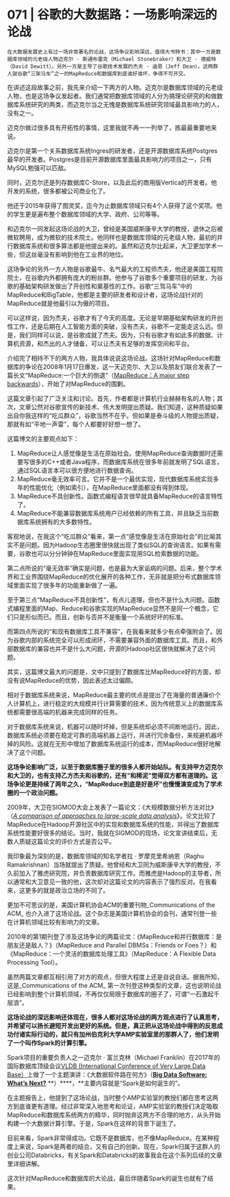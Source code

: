 # 071 | 谷歌的大数据路：一场影响深远的论战

    在大数据发展史上有过一场非常著名的论战，这场争议影响深远，值得大书特书：其中一方是数据库领域的元老级人物迈克尔 · 斯通布雷克（Michael Stonebraker）和大卫 · 德威特（David Dewitt）。另外一方是主导了谷歌技术发展的杰夫 · 迪恩（Jeff Dean）。这两群人就谷歌“三架马车”之一的MapReduce和数据库到底谁好谁坏，争得不可开交。

在讲述这段故事之前，我先来介绍一下两方的人物。迈克尔是数据库领域的元老级人物，也是这场争议发起者。我们通常把数据库领域的人分为搞理论研究的和做数据库系统研究的两类，而迈克尔当之无愧是数据库系统研究领域最具影响力的人，没有之一。

迈克尔做过很多具有开拓性的事情，这里我就不再一一列举了，拣最最重要地来说。

迈克尔是第一个关系数据库系统Ingres的研发者，还是开源数据库系统Postgres最早的开发者。Postgres是目前开源数据库里面最具影响力的项目之一，只有MySQL勉强可以匹敌。

同时，迈克尔还是列存数据库C-Store，以及此后的商用版Vertica的开发者。他开发的系统，很多都被公司商业化了。

他还于2015年获得了图灵奖，迄今为止数据库领域只有4个人获得了这个奖项。他的学生更是遍布整个数据库领域的大学、政府、公司等等。

和迈克尔一同发起这场论战的大卫，曾经是美国威斯康辛大学的教授，退休之后被微软聘用，成为微软的技术院士。他同样也是数据库领域的元老级人物，最初的并行数据库系统和很多算法都是他提出来的。虽然和迈克尔比起来，大卫更加学术一些，但这丝毫没有影响到他在工业界的地位。

这场争论的另外一方人物是谷歌最牛、名气最大的工程师杰夫，他还是美国工程院院士，在谷歌内外都拥有庞大的粉丝群。他参与了谷歌多个重要项目的研发，为谷歌的基础架构研发做出了开创性和奠基性的工作。谷歌“三驾马车”中的MapReduce和BigTable，他都是主要的研发者和设计者，这场论战针对的MapReduce就是他最引以为傲的项目。

可以这样说，因为杰夫，谷歌才有了今天的高度。无论是早期基础架构研发的开创性工作，还是后期在人工智能方面的突破，没有杰夫，谷歌不一定能走这么远。但是，我们同样可以说，是谷歌成就了杰夫。因为，只有谷歌才有如此多的数据、计算机资源，和杰出的人才储备，可以让杰夫有足够的发挥空间和平台。

介绍完了相持不下的两方人物，我具体说说这场论战。这场针对MapReduce和数据库的争论在2008年1月17日爆发，这一天迈克尔、大卫以及朋友们联合发表了一篇长文“MapReduce:一个巨大的倒退”（[MapReduce：A major step backwards](https://homes.cs.washington.edu/~billhowe/mapreduce_a_major_step_backwards.html)），开始了对MapReduce的围剿。

这篇文章引起了广泛关注和讨论。首先，作者都是计算机行业赫赫有名的人物；其次，文章公然对谷歌宣传的新技术、伟大发明提出质疑。我们知道，这种质疑如果出自你我这样的“吃瓜群众”，谷歌当然不在乎。但如果是泰斗级的人物提出质疑，那就有如“平地一声雷”，每个人都要好好想一想了。

这篇博文的主要观点如下：

1.  MapReduce让人感觉像是生活在原始社会。使用MapReduce查询数据时还需要写很多的C++或者Java程序，而数据库系统在很多年前就发明了SQL语言，通过SQL语言本可以很方便地进行数据查询。
2.  MapReduce毫无效率可言。它并不是一个最优实现，现代数据库系统实现多年的性能优化（例如索引），在MapReduce里面都没有得到体现。
3.  MapReduce不具创新性。函数式编程语言很早就具备MapReduce的语言特性了。
4.  MapReduce不能兼容数据库系统用户已经依赖的所有工具，并且缺乏当前数据库系统拥有的大多数特性。

客观地说，在我这个“吃瓜群众”看来，第一点“感觉像是生活在原始社会”的比喻其实不是问题。因为Hadoop生态圈里很快就出现了类似SQL的查询语言。如果有需要，谷歌也可以分分钟钟在MapReduce里面实现用SQL检索数据的功能。

第二点所说的“毫无效率”确实是问题，也是最为大家诟病的问题。后来，整个学术界和工业界围绕MapReduce的优化展开的各种工作，无非就是把分布式数据库领域里面实现了很多年的功能重新做了一遍。

至于第三点“MapReduce不具创新性”，有点儿道理，但也不是什么大问题。函数式编程里面的Map、Reduce和谷歌实现的MapReduce显然不是同一个概念，它们只是形似而已。而且，创新与否并不是衡量一个系统好坏的标准。

而第四点所说的“和现有数据库工具不兼容”，在我看来就多少有点牵强附会了。因为谷歌内部的系统完全可以形成闭环，不需要兼容外面的数据库工具。而且，和外部数据库的兼容也并不是什么大问题，开源的Hadoop社区很快就解决了这个问题。

其实，这篇博文最大的问题是，文中只提到了数据库比MapReduce好的方面，却没有说MapReduce的优势，因此表述太过偏颇。

相对于数据库系统来说，MapReduce最主要的优点是提出了在海量的普通廉价个人计算机上，进行稳定的大规模并行计算需要的技术，因为传统意义上的数据库系统都需要很高端的机器来完成同样的任务。

对于数据库系统来说，机器可以随时坏掉，但是系统却必须不间断地运行。因此，数据库系统必须要在稳定可靠的高端机器上运行，并进行冗余备份，来规避机器坏掉的风险。这就在无形中增加了数据库系统运行的成本，而MapReduce很好地解决了这个问题。

**这场争论影响广泛，以至于数据库圈子里的很多人都开始站队。有支持甲方迈克尔和大卫的，也有支持乙方杰夫和谷歌的，还有“和稀泥”觉得双方都有道理的。这场争论更是持续了两年之久，“MapReduce到底是好是坏”也慢慢演变成为了学术圈的一个政治问题。**

2009年，大卫在SIGMOD大会上发表了一篇论文：《大规模数据分析方法对比》（[_A comparison of approaches to large-scale data analysis_](http://www.science.smith.edu/dftwiki/images/6/6a/ComparisonOfApproachesToLargeScaleDataAnalysis.pdf)**）**。论文比较了MapReduce在Hadoop开源社区中的实现和数据库系统的性能，并得出了数据库系统性能要好很多的结论。当时，我就在SIGMOD的现场，论文宣讲结束后，无数人质疑这篇论文的评价方式是否公平。

我印象最为深刻的是，数据库领域的知名学者拉 · 罗摩克里希纳恩（Raghu Ramakrishnan）当场就提出了质疑。他曾经和大卫同为威斯康辛大学的教授，不久前加入了雅虎研究院，并负责数据库研究工作。而雅虎是Hadoop的主导者，所以通常和大卫意见一致的他，这次却对这篇论文的内容表示了强烈反对。在我看来，这更多的就是政治立场的不同了。

更加不可思议的是，美国计算机协会ACM的重要刊物\_Communications of the ACM\_ 也介入进了这场论战。这个杂志是美国计算机协会的会刊，通常刊登一些在计算机领域比较有影响力的文章。

2010年的第1期刊登了涉及这场争论的两篇论文：《MapReduce和并行数据库：是朋友还是敌人？》（MapReduce and Parallel DBMSs：Friends or Foes？）和《MapReduce：一个灵活的数据库处理工具》（MapReduce：A Flexible Data Processing Tool）。

虽然两篇文章都互相引用了对方的观点，但很大程度上还是自说自话。据我所知，这是\_Communications of the ACM\_ 第一次刊登这种类型的文章，这也说明论战已经影响到整个计算机领域，不再仅仅局限于数据库的圈子了，可谓“一石激起千层浪”。

**这场论战的深远影响还体现在，很多人都对这场论战的两方观点进行了认真思考，并希望可以扬长避短开发出更好的系统。但是，真正把从这场论战中得到的反思成功付诸实际行动的，就只有加州伯克利大学AMP实验室里的那群人了，他们发明了一个叫作Spark的计算引擎。**

Spark项目的重要负责人之一迈克尔 · 富兰克林（Michael Franklin）在2017年的国际数据库顶级会议[VLDB (International Conference of Very Large Data Base）](http://www.vldb.org/2017/keynotes.php)上做了一个主题演讲：《大数据软件路在何方》（[**Big Data Software: What’s Next?**](http://www.vldb.org/2017/download/2017-08-30-VLDB-Keynote_Michael_Franklin.pdf) **）****，**主要内容就是“Spark是如何诞生的”。

在主题报告上，他提到了这场论战，当时整个AMP实验室的教授们都在思考这两方到底谁更有道理。经过非常深入地思考和论证，AMP实验室的教授们决定吸取MapReduce和数据库系统两方的精华，同时抛弃这两方不合理的地方，从头开始构建一个大数据计算引擎。于是，Spark在这样的背景下诞生了。

目前来看，Spark非常得成功。它既不是数据库，也不像MapReduce。在某种程度上来说，Spark是两者的结合，又有自己的创新。现在，Spark归属于这群人的创业公司Databricks，有关Spark和Databricks的故事我会在这个系列后续的文章里详细讲解。

这次针对MapReduce和数据库的大论战，最后伴随着Spark的诞生也就有了结果。
    